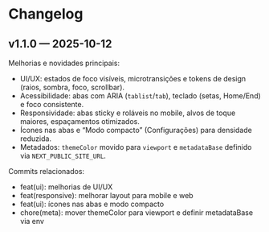# Changelog

## v1.1.0 — 2025-10-12

Melhorias e novidades principais:

- UI/UX: estados de foco visíveis, microtransições e tokens de design (raios, sombra, foco, scrollbar).
- Acessibilidade: abas com ARIA (`tablist`/`tab`), teclado (setas, Home/End) e foco consistente.
- Responsividade: abas sticky e roláveis no mobile, alvos de toque maiores, espaçamentos otimizados.
- Ícones nas abas e “Modo compacto” (Configurações) para densidade reduzida.
- Metadados: `themeColor` movido para `viewport` e `metadataBase` definido via `NEXT_PUBLIC_SITE_URL`.

Commits relacionados:

- feat(ui): melhorias de UI/UX
- feat(responsive): melhorar layout para mobile e web
- feat(ui): ícones nas abas e modo compacto
- chore(meta): mover themeColor para viewport e definir metadataBase via env

